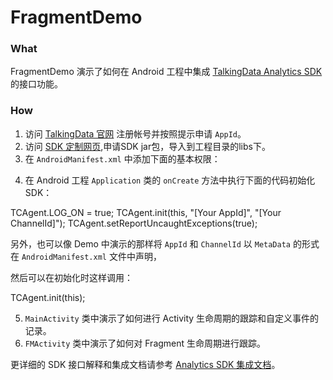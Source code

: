 # FragmentDemo


### What

FragmentDemo 演示了如何在 Android 工程中集成 [TalkingData Analytics SDK](https://www.talkingdata.com/app/document_web/index.jsp?statistics) 的接口功能。

### How

1. 访问 [TalkingData 官网](https://www.talkingdata.com/) 注册帐号并按照提示申请 `AppId`。
2. 访问 [SDK 定制网页](https://www.talkingdata.com/spa/sdk/#/config?productLine=AppAnalytics&sdkPlatform=Android),申请SDK jar包，导入到工程目录的libs下。
3. 在 `AndroidManifest.xml` 中添加下面的基本权限：

<uses-permission android:name="android.permission.INTERNET" />
<uses-permission android:name="android.permission.ACCESS_NETWORK_STATE" />
<uses-permission android:name="android.permission.READ_PHONE_STATE"  />
<uses-permission android:name="android.permission.ACCESS_WIFI_STATE"  />
<uses-permission android:name="android.permission.GET_TASKS"  />

4. 在 Android 工程 `Application` 类的 `onCreate` 方法中执行下面的代码初始化 SDK：

TCAgent.LOG_ON = true;
TCAgent.init(this, "[Your AppId]", "[Your ChannelId]");
TCAgent.setReportUncaughtExceptions(true);

另外，也可以像 Demo 中演示的那样将 `AppId` 和 `ChannelId` 以 `MetaData` 的形式在 `AndroidManifest.xml` 文件中声明，

<meta-data android:name="TD_APP_ID" android:value="Your_app_id" />
<meta-data android:name="TD_CHANNEL_ID" android:value="Your_channel_id" />

然后可以在初始化时这样调用：

TCAgent.init(this);

5. `MainActivity` 类中演示了如何进行 Activity 生命周期的跟踪和自定义事件的记录。
6. `FMActivity` 类中演示了如何对 Fragment 生命周期进行跟踪。

更详细的 SDK 接口解释和集成文档请参考 [Analytics SDK 集成文档](https://www.talkingdata.com/app/document_web/index.jsp?statistics)。
